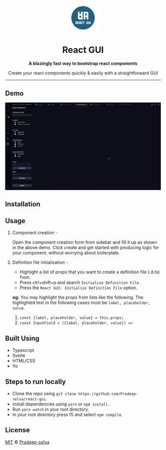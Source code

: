 <div align="center">
    <img src="./media/icon.png" alt="icon" style="max-width: 100px;"/>
</div>

<h1 align="center">React GUI</h1>
<div align="center">
  <strong>A blazingly fast way to bootstrap react components</strong>
  <p>Create your react components quickly & easily with a straightforward GUI</p>
</div>

---

## Demo

<div align="center">
    <img src="./media/react-gui-recording.gif" alt="demo"/>
</div>

## Installation

## Usage

1. Component creation -

   Open the component creation form from sidebar and fill it up as shown in the above demo.
   Click create and get started with producing logic for your component, without worrying about
   boilerplate.

2. Definition file initialization -

   - Highlight a list of props that you want to create a definition file (.d.ts) from.
   - Press ctrl+shift+p and search `Initialize Definition File`.
   - Press the `React GUI: Initialize Definition File` option.

   **eg:** You may highlight the props from lists like the following. The highlighted text in
   the following cases must be `label, placeholder, value`.

   1. `const {label, placeholder, value} = this.props;`
   2. `const InputField = ({label, placeholder, value}) =>`

## Built Using

- Typescript
- Svelte
- HTML/CSS
- Yo

## Steps to run locally

- Clone the repo using `git clone https://github.com/Pradeep-selva/react-gui`.
- install dependencies using `yarn` or `npm install`.
- Run `yarn watch` in your root directory.
- In your root directory press f5 and select `npm compile`.

## License

[MIT](LICENSE) © [Pradeep-selva](https://github.com/Pradeep-selva)
